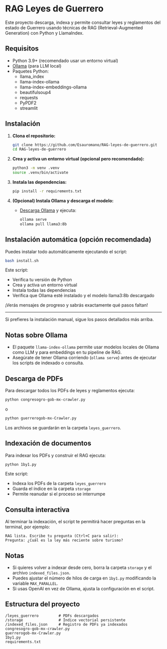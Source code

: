 # RAG Leyes de Guerrero

Este proyecto descarga, indexa y permite consultar leyes y reglamentos del estado de Guerrero usando técnicas de RAG (Retrieval-Augmented Generation) con Python y LlamaIndex.

## Requisitos

- Python 3.9+ (recomendado usar un entorno virtual)
- [Ollama](https://ollama.com/) (para LLM local)
- Paquetes Python:
  - llama_index
  - llama-index-ollama
  - llama-index-embeddings-ollama
  - beautifulsoup4
  - requests
  - PyPDF2
  - streamlit

## Instalación

1. **Clona el repositorio:**
   ```sh
   git clone https://github.com/Esauromano/RAG-leyes-de-guerrero.git
   cd RAG-leyes-de-guerrero
   ```

2. **Crea y activa un entorno virtual (opcional pero recomendado):**
   ```sh
   python3 -m venv .venv
   source .venv/bin/activate
   ```

3. **Instala las dependencias:**
   ```sh
   pip install -r requirements.txt
   ```

4. **(Opcional) Instala Ollama y descarga el modelo:**
   - [Descarga Ollama](https://ollama.com/download) y ejecuta:
     ```sh
     ollama serve
     ollama pull llama3:8b
     ```

## Instalación automática (opción recomendada)

Puedes instalar todo automáticamente ejecutando el script:

```sh
bash install.sh
```

Este script:
- Verifica tu versión de Python
- Crea y activa un entorno virtual
- Instala todas las dependencias
- Verifica que Ollama esté instalado y el modelo llama3:8b descargado

¡Verás mensajes de progreso y sabrás exactamente qué pasos faltan!

---

Si prefieres la instalación manual, sigue los pasos detallados más arriba.

## Notas sobre Ollama

- El paquete `llama-index-ollama` permite usar modelos locales de Ollama como LLM y para embeddings en tu pipeline de RAG.
- Asegúrate de tener Ollama corriendo (`ollama serve`) antes de ejecutar los scripts de indexado o consulta.

## Descarga de PDFs

Para descargar todos los PDFs de leyes y reglamentos ejecuta:

```sh
python congresogro-gob-mx-crawler.py
```
o
```sh
python guerrerogob-mx-Crawler.py
```

Los archivos se guardarán en la carpeta `leyes_guerrero`.

## Indexación de documentos

Para indexar los PDFs y construir el RAG ejecuta:

```sh
python 1by1.py
```

Este script:
- Indexa los PDFs de la carpeta `leyes_guerrero`
- Guarda el índice en la carpeta `storage`
- Permite reanudar si el proceso se interrumpe

## Consulta interactiva

Al terminar la indexación, el script te permitirá hacer preguntas en la terminal, por ejemplo:

```
RAG lista. Escribe tu pregunta (Ctrl+C para salir):
Pregunta: ¿Cuál es la ley más reciente sobre turismo?
```

## Notas

- Si quieres volver a indexar desde cero, borra la carpeta `storage` y el archivo `indexed_files.json`.
- Puedes ajustar el número de hilos de carga en `1by1.py` modificando la variable `MAX_PARALLEL`.
- Si usas OpenAI en vez de Ollama, ajusta la configuración en el script.

## Estructura del proyecto

```
/leyes_guerrero         # PDFs descargados
/storage                # Índice vectorial persistente
/indexed_files.json     # Registro de PDFs ya indexados
congresogro-gob-mx-crawler.py
guerrerogob-mx-Crawler.py
1by1.py
requirements.txt
```